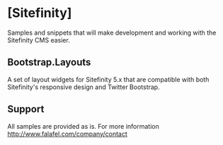 # [Sitefinity]

Samples and snippets that will make development and working with the Sitefinity CMS easier.


## Bootstrap.Layouts

A set of layout widgets for Sitefinity 5.x that are compatible with both Sitefinity's responsive design and Twitter Bootstrap.


## Support
All samples are provided as is. For more information http://www.falafel.com/company/contact
